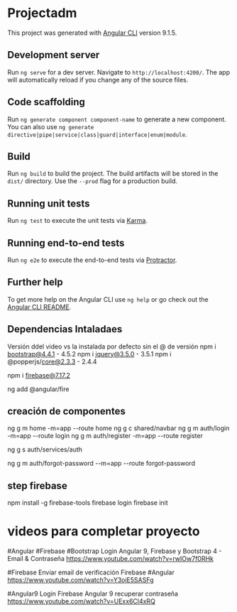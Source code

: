 # Projectadm

This project was generated with [Angular CLI](https://github.com/angular/angular-cli) version 9.1.5.

## Development server

Run `ng serve` for a dev server. Navigate to `http://localhost:4200/`. The app will automatically reload if you change any of the source files.

## Code scaffolding

Run `ng generate component component-name` to generate a new component. You can also use `ng generate directive|pipe|service|class|guard|interface|enum|module`.

## Build

Run `ng build` to build the project. The build artifacts will be stored in the `dist/` directory. Use the `--prod` flag for a production build.

## Running unit tests

Run `ng test` to execute the unit tests via [Karma](https://karma-runner.github.io).

## Running end-to-end tests

Run `ng e2e` to execute the end-to-end tests via [Protractor](http://www.protractortest.org/).

## Further help

To get more help on the Angular CLI use `ng help` or go check out the [Angular CLI README](https://github.com/angular/angular-cli/blob/master/README.md).

## Dependencias Intaladaes

Versión ddel video vs la instalada por defecto sin el @ de versión
npm i bootstrap@4.4.1        - 4.5.2
npm i jquery@3.5.0           - 3.5.1
npm i @popperjs/core@2.3.3   - 2.4.4

npm i firebase@7.17.2

ng add @angular/fire


## creación de componentes

ng g m home -m=app --route home
ng g c shared/navbar
ng g m auth/login -m=app --route login
ng g m auth/register -m=app --route register

ng g s auth/services/auth

ng g m auth/forgot-password --m=app --route forgot-password


## step firebase

npm install -g firebase-tools
firebase login
firebase init


# videos para completar proyecto

#Angular #Firebase #Bootstrap Login Angular 9, Firebase y Bootstrap 4 - Email & Contraseña
https://www.youtube.com/watch?v=rwIOw7f0RHk

#Firebase Enviar email de verificación Firebase #Angular
https://www.youtube.com/watch?v=Y3ojE5SASFg

#Angular9 Login Firebase Angular 9 recuperar contraseña
https://www.youtube.com/watch?v=UExx6Cl4xRQ
